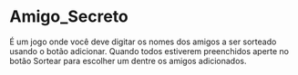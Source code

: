 # Amigo_Secreto
É um jogo onde você deve digitar os nomes dos amigos a ser sorteado usando 
o botão adicionar. Quando todos estiverem preenchidos aperte no botão
Sortear para escolher um dentre os amigos adicionados.
